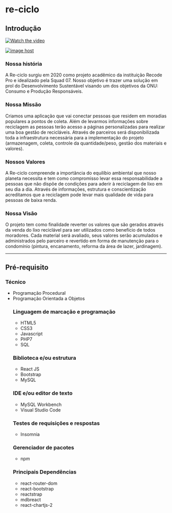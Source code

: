 # re-ciclo


## Introdução
[![Watch the video](https://images2.imgbox.com/31/f6/hiWOa16z_o.png)](https://www.youtube.com/watch?v=o6mhReCGxXU&t=0s)

<a href="https://imgbox.com/iiQwWPc3" target="_blank"><img src="https://images2.imgbox.com/3f/b4/iiQwWPc3_o.png" alt="image host"/></a>
### Nossa história

<p>
A Re-ciclo surgiu em 2020 como projeto acadêmico da instituição Recode Pro e idealizado pela Squad 07. Nosso objetivo é trazer uma solução em prol do Desenvolvimento Sustentável visando um dos objetivos da ONU: Consumo e Produção Responsáveis.
</p>

### Nossa Missão

<p>
Criamos uma aplicação que vai conectar pessoas que residem em moradias populares a pontos de coleta. Além de levarmos informações sobre reciclagem as pessoas terão acesso a páginas personalizadas para realizar uma boa gestão de recicláveis. Através de parceiros será disponibilizada toda a infraestrutura necessária para a implementação do projeto (armazenagem, coleta, controle da quantidade/peso, gestão dos materiais e valores).
</p>

### Nossos Valores

<p>
A Re-ciclo compreende a importância do equilíbio ambiental que nosso planeta necessita e tem como compromisso levar essa responsabilidade a pessoas que não dispõe de condições para aderir à reciclagem de lixo em seu dia a dia. Através de informações, estrutura e conscientização acreditamos que a reciclagem pode levar mais qualidade de vida para pessoas de baixa renda.
</p>

### Nossa Visão

<p>
O projeto tem como finalidade reverter os valores que são gerados através da venda do lixo reciclável para ser utilizados como benefício de todos moradores. Cada material será avaliado, seus valores serão acumulados e administrados pelo parceiro e revertido em forma de manutenção para o condomínio (pintura, encanamento, reforma da área de lazer, jardinagem).
</p>



<hr/>

## Pré-requisito


### Técnico
<ul>
  <li>Programação Procedural</li>
  <li>Programação Orientada a Objetos</li>
</u>

### Linguagem de marcação e programação
 <ul>
  <li>HTML5</li>
  <li>CSS3</li>
  <li>Javascript</li>
  <li>PHP7</li>
  <li>SQL</li>
</ul>

### Biblioteca e/ou estrutura
<ul>
  <li>React JS</li>
  <li>Bootstrap</li>
  <li>MySQL</li>
</ul>

### IDE e/ou editor de texto
<ul>
  <li>MySQL Workbench</li>
  <li>Visual Studio Code</li>
</ul>

### Testes de requisições e respostas
<ul>
  <li>Insomnia</li>
</ul>

### Gerenciador de pacotes
<ul>
  <li>npm</li>
</ul>



### Principais Dependências
<ul>
  <li>react-router-dom</li>
  <li>react-bootstrap</li>
  <li>reactstrap</li>
  <li>mdbreact</li>
  <li>react-chartjs-2</li>
</ul>
